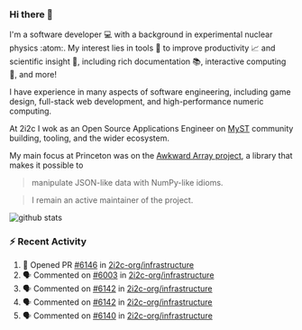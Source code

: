 ### Hi there 👋 

I'm a software developer 💻 with a background in experimental nuclear physics :atom:. My interest lies in tools :wrench: to improve productivity :chart_with_upwards_trend: and scientific insight :telescope:, including rich documentation 📚, interactive computing 🧮, and more! 

I have experience in many aspects of software engineering, including game design, full-stack web development, and high-performance numeric computing. 

At 2i2c I wok as an Open Source Applications Engineer on [MyST](https://github.com/jupyter-book/mystmd) community building, tooling, and the wider ecosystem. 

My main focus at Princeton was on the [Awkward Array project](awkward-array.org/), a library that makes it possible to 
> manipulate JSON-like data with NumPy-like idioms.

> I remain an active maintainer of the project. 

![github stats](https://github-readme-stats.vercel.app/api?username=agoose77&show_icons=true&hide_rank=true&hide_title=true&bg_color=30,e76445,904e95&text_color=efe3ec&icon_color=efe3ec)
<!--
**agoose77/agoose77** is a ✨ _special_ ✨ repository because its `README.md` (this file) appears on your GitHub profile.

Here are some ideas to get you started:

- 🔭 I’m currently working on ...
- 🌱 I’m currently learning ...
- 👯 I’m looking to collaborate on ...
- 🤔 I’m looking for help with ...
- 💬 Ask me about ...
- 📫 How to reach me: ...
- 😄 Pronouns: ...
- ⚡ Fun fact: ...
-->

### :zap: Recent Activity

<!--START_SECTION:activity-->
1. 💪 Opened PR [#6146](https://github.com/2i2c-org/infrastructure/pull/6146) in [2i2c-org/infrastructure](https://github.com/2i2c-org/infrastructure)
2. 🗣 Commented on [#6003](https://github.com/2i2c-org/infrastructure/issues/6003#issuecomment-2920166202) in [2i2c-org/infrastructure](https://github.com/2i2c-org/infrastructure)
3. 🗣 Commented on [#6142](https://github.com/2i2c-org/infrastructure/pull/6142#issuecomment-2920109648) in [2i2c-org/infrastructure](https://github.com/2i2c-org/infrastructure)
4. 🗣 Commented on [#6142](https://github.com/2i2c-org/infrastructure/pull/6142#issuecomment-2919879556) in [2i2c-org/infrastructure](https://github.com/2i2c-org/infrastructure)
5. 🗣 Commented on [#6140](https://github.com/2i2c-org/infrastructure/issues/6140#issuecomment-2919786830) in [2i2c-org/infrastructure](https://github.com/2i2c-org/infrastructure)
<!--END_SECTION:activity-->
